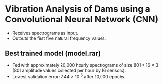 # Vibration Analysis of Dams using a Convolutional Neural Network (CNN)

* Receives spectrograms as input.
* Outputs the first five natural frequency values.

## Best trained model (model.rar)

* Fed with approximately 20,000 hourly spectrograms of size 801 × 16 × 3 (801 amplitude values collected per hour by 16 sensors).
* Lowest validation error: 7.44 × 10<sup>-5</sup> after 10,000 epochs.
